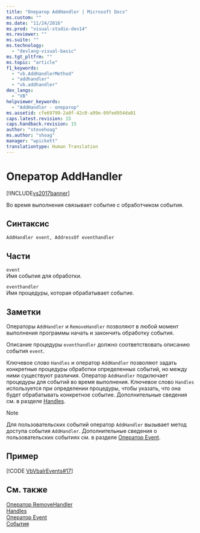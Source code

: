 ```yaml
---
title: "Оператор AddHandler | Microsoft Docs"
ms.custom: ""
ms.date: "11/24/2016"
ms.prod: "visual-studio-dev14"
ms.reviewer: ""
ms.suite: ""
ms.technology: 
  - "devlang-visual-basic"
ms.tgt_pltfrm: ""
ms.topic: "article"
f1_keywords: 
  - "vb.AddHandlerMethod"
  - "addhandler"
  - "vb.addhandler"
dev_langs: 
  - "VB"
helpviewer_keywords: 
  - "AddHandler - оператор"
ms.assetid: cfe69799-2a0f-42c0-a99e-09fed954da01
caps.latest.revision: 15
caps.handback.revision: 15
author: "stevehoag"
ms.author: "shoag"
manager: "wpickett"
translationtype: Human Translation
---
```

# Оператор AddHandler
[!INCLUDE[vs2017banner](../../../csharp/includes/vs2017banner.md)]

Во время выполнения связывает событие с обработчиком события.  
  
## Синтаксис  
  
```  
AddHandler event, AddressOf eventhandler  
```  
  
## Части  
 `event`  
 Имя события для обработки.  
  
 `eventhandler`  
 Имя процедуры, которая обрабатывает событие.  
  
## Заметки  
 Операторы `AddHandler` и `RemoveHandler` позволяют в любой момент выполнения программы начать и закончить обработку события.  
  
 Описание процедуры `eventhandler` должно соответствовать описанию события `event`.  
  
 Ключевое слово `Handles` и оператор `AddHandler` позволяют задать конкретные процедуры обработки определенных событий, но между ними существуют различия.  Оператор `AddHandler` подключает процедуры для событий во время выполнения.  Ключевое слово `Handles` используется при определении процедуры, чтобы указать, что она будет обрабатывать конкретное событие.  Дополнительные сведения см. в разделе [Handles](../../../visual-basic/language-reference/statements/handles-clause.md).  
  
> [!NOTE]
>  Для пользовательских событий оператор `AddHandler` вызывает метод доступа события `AddHandler`.  Дополнительные сведения о пользовательских событиях см. в разделе [Оператор Event](../../../visual-basic/language-reference/statements/event-statement.md).  
  
## Пример  
 [!CODE [VbVbalrEvents#17](../CodeSnippet/VS_Snippets_VBCSharp/VbVbalrEvents#17)]  
  
## См. также  
 [Оператор RemoveHandler](../../../visual-basic/language-reference/statements/removehandler-statement.md)   
 [Handles](../../../visual-basic/language-reference/statements/handles-clause.md)   
 [Оператор Event](../../../visual-basic/language-reference/statements/event-statement.md)   
 [События](../../../visual-basic/programming-guide/language-features/events/events.md)